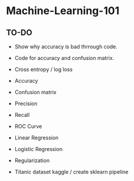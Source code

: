 # Machine-Learning-101

## TO-DO

* Show why accuracy is bad thrrough code.
* Code for accuracy and confusion matrix.

* Cross entropy / log loss
* Accuracy
* Confusion matrix
* Precision
* Recall
* ROC Curve

* Linear Regression
* Logistic Regression
* Regularization

* Titanic dataset kaggle / create sklearn pipeline